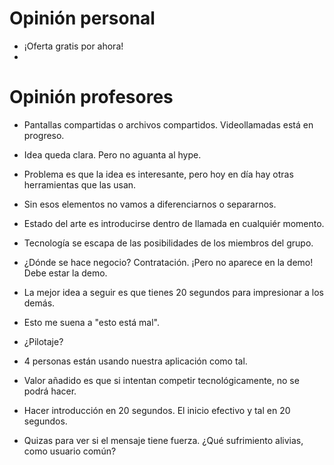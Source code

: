 # Opinión personal
- ¡Oferta gratis por ahora! 
- 

# Opinión profesores
- Pantallas compartidas o archivos compartidos. Videollamadas está en progreso.
- Idea queda clara. Pero no aguanta al hype.
- Problema es que la idea es interesante, pero hoy en día hay otras herramientas que las usan.
- Sin esos elementos no vamos a diferenciarnos o separarnos.
- Estado del arte es introducirse dentro de llamada en cualquiér momento.
- Tecnología se escapa de las posibilidades de los miembros del grupo.
- ¿Dónde se hace negocio? Contratación. ¡Pero no aparece en la demo! Debe estar la demo.
- La mejor idea a seguir es que tienes 20 segundos para impresionar a los demás.
- Esto me suena a "esto está mal". 
- ¿Pilotaje? 
- 4 personas están usando nuestra aplicación como tal.
- Valor añadido es que si intentan competir tecnológicamente, no se podrá hacer. 
- Hacer introducción en 20 segundos. El inicio efectivo y tal en 20 segundos.

- Quizas para ver si el mensaje tiene fuerza. ¿Qué sufrimiento alivias, como usuario común?